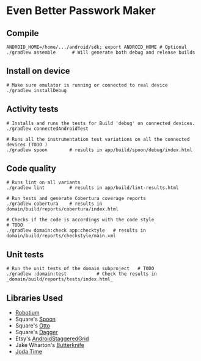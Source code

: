 Even Better Passwork Maker
==========================

Compile
-------

    ANDROID_HOME=/home/.../android/sdk; export ANDROID_HOME # Optional
    ./gradlew assemble      # Will generate both debug and release builds

Install on device
-----------------

    # Make sure emulator is running or connected to real device
    ./gradlew installDebug

Activity tests
--------------

    # Installs and runs the tests for Build 'debug' on connected devices.
    ./gradlew connectedAndroidTest

    # Runs all the instrumentation test variations on all the connected devices (TODO )
    ./gradlew spoon        # results in app/build/spoon/debug/index.html

Code quality
------------

    # Runs lint on all variants
    ./gradlew lint         # results in app/build/lint-results.html

    # Run tests and generate Cobertura coverage reports
    ./gradlew cobertura    # results in domain/build/reports/cobertura/index.html

    # Checks if the code is accordings with the code style                              # TODO
    ./gradlew domain:check app:checktyle   # results in domain/build/reports/checkstyle/main.xml

Unit tests
----------

    # Run the unit tests of the domain subproject   # TODO
    ./gradlew :domain:test           # Check the results in _domain/build/reports/tests/index.html_

Libraries Used
--------------

- [Robotium](http://code.google.com/p/robotium/)
- Square's [Spoon](http://square.github.io/spoon/)
- Square's [Otto](http://square.github.io/otto/)
- Square's [Dagger](http://square.github.io/dagger/)
- Etsy's [AndroidStaggeredGrid](https://github.com/etsy/AndroidStaggeredGrid/)
- Jake Wharton's [Butterknife](http://jakewharton.github.io/butterknife/)
- [Joda Time](http://www.joda.org/joda-time/)
